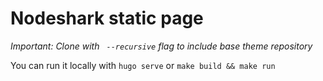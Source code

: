 # Nodeshark static page
_Important: Clone with ``` --recursive``` flag to include base theme repository_

You can run it locally with ```hugo serve``` or ```make build && make run```

